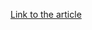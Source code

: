 [Link to the article](https://www.volexity.com/blog/2021/03/02/active-exploitation-of-microsoft-exchange-zero-day-vulnerabilities/)

